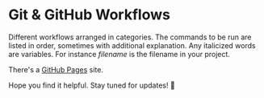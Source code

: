 # Git & GitHub Workflows

Different workflows arranged in categories. The commands to be run are listed in order, sometimes with additional explanation. Any italicized words are variables. For instance <i>filename</i> is the filename in your project. 

There's a [GitHub Pages][1] site. 

Hope you find it helpful. Stay tuned for updates! 🙂

[1]: https://twosavoie.github.io/git-and-github-workflow/

